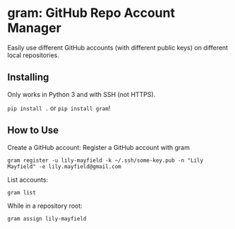 # gram: GitHub Repo Account Manager

Easily use different GitHub accounts (with different public keys) on different
local repositories.

## Installing

Only works in Python 3 and with SSH (not HTTPS).

`pip install .` or `pip install gram`!

## How to Use

Create a GitHub account:
Register a GitHub account with gram

```
gram register -u lily-mayfield -k ~/.ssh/some-key.pub -n "Lily Mayfield" -e lily.mayfield@gmail.com
```

List accounts:

```
gram list
```

While in a repository root:

```
gram assign lily-mayfield
```
